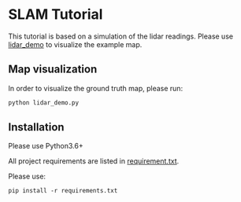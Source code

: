 # SLAM Tutorial

This tutorial is based on a simulation of the lidar readings. Please use [lidar_demo](./lidar_demo.py) to visualize the example map.

## Map visualization

In order to visualize the ground truth map, please run:
```bash
python lidar_demo.py
```

## Installation
Please use Python3.6+

All project requirements are listed in [requirement.txt](./requirements.txt).

Please use:
```shell
pip install -r requirements.txt
```